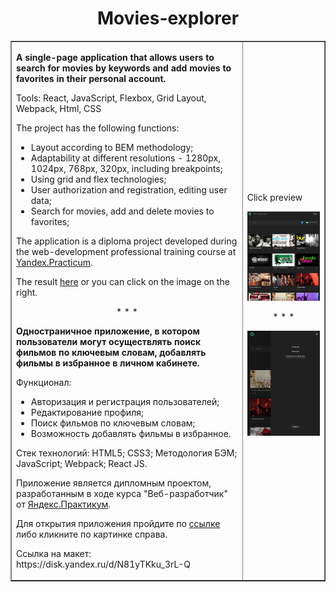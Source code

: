 <h1 align="center">Movies-explorer</h1>

<table border="1">

 <tr>
    <td>
      <p><strong>A single-page application that allows users to search for movies by keywords and add movies to favorites in their personal account.</strong></p>
      <p>Tools: React, JavaScript, Flexbox, Grid Layout, Webpack, Html, CSS</p>
      <p>The project has the following functions: </p>
      <ul>
        <li>Layout according to BEM methodology;</li>
        <li>Adaptability at different resolutions - 1280px, 1024px, 768px, 320px, including breakpoints;</li>
        <li>Using grid and flex technologies;</li>
        <li>User authorization and registration, editing user data;</li>
        <li>Search for movies, add and delete movies to favorites;</li>        
      </ul>
      <p>The application is a diploma project developed during the web-development professional training course at <a href="https://practicum.yandex.ru/web/" target="_blank">Yandex.Practicum</a>.</p>
      <p>The result <a href="https://diplomov.nomoreparties.sbs/" target="_blank">here</a> or you can click on the image on the right.</p>
      <p align="center">* * *</p>
      <p><strong>Одностраничное приложение, в котором пользователи могут осуществлять поиск фильмов по ключевым словам, добавлять фильмы в избранное в личном кабинете.</strong></p>
      <p>Функционал:</p>
      <ul>
        <li>Авторизация и регистрация пользователей;</li>
        <li>Редактирование профиля;</li>
        <li>Поиск фильмов по ключевым словам;</li>
        <li>Возможность добавлять фильмы в избранное.</li>        
      </ul>
      <p>Стек технологий: HTML5; CSS3; Методология БЭМ; JavaScript; Webpack; React JS.</p>
      <p>Приложение является дипломным проектом, разработанным в ходе курса "Веб-разработчик" от <a href="https://practicum.yandex.ru/web/" target="_blank">Яндекс.Практикум</a>.</p>
      <p>Для открытия приложения пройдите по <a href="https://diplomov.nomoreparties.sbs/" target="_blank">ссылке</a> либо кликните по картинке справа.</p>
      <p>Ссылка на макет: https://disk.yandex.ru/d/N81yTKku_3rL-Q</p>  
    </td>
    <td>
      <p>Click preview</p>
      <a href="https://diplomov.nomoreparties.sbs/"><img src="./src/images/RMimage.JPG" alt="Movies-explorer preview"/></a>
      <p align="center">* * *</p>
      <a href="https://diplomov.nomoreparties.sbs/"><img src="./src/images/RMimage_2.JPG" alt="Movies-explorer preview"/></a>
    </td>
  </tr>

  </table>
